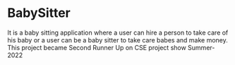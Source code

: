 # BabySitter
It is a baby sitting application where a user can hire a person to take care of his baby or a user can be a baby  sitter to take care babes and make money.
This project became Second Runner Up on CSE project show Summer-2022


